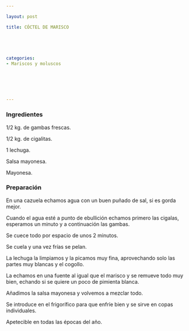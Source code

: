 ```yaml
---

layout: post

title: CÓCTEL DE MARISCO





categories:
- Mariscos y moluscos






---
```


<h3>Ingredientes</h3>

1/2 kg. de gambas frescas.

1/2 kg. de cigalitas.

1 lechuga.

Salsa mayonesa.

Mayonesa.

<h3>Preparación</h3>

En una cazuela echamos agua con un buen puñado de sal, si es gorda mejor.

Cuando el agua esté a punto de ebullición echamos primero las cigalas, esperamos un minuto y a continuación las gambas.

Se cuece todo por espacio de unos 2 minutos.

Se cuela y una vez frías se pelan.

La lechuga la limpiamos y la picamos muy fina, aprovechando solo las partes muy blancas y el cogollo.

La echamos en una fuente al igual que el marisco y se remueve todo muy bien, echando si se quiere un poco de pimienta blanca.

Añadimos la salsa mayonesa y volvemos a mezclar todo.

Se introduce en el frigorífico para que enfríe bien y se sirve en copas individuales.

Apetecible en todas las épocas del año.